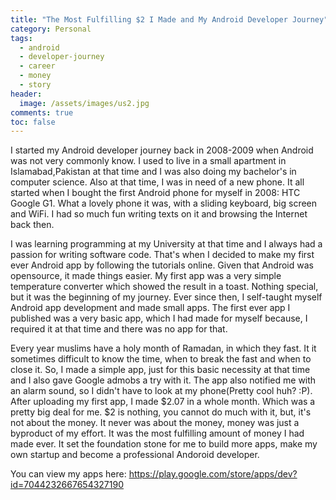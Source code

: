 ```yaml
---
title: "The Most Fulfilling $2 I Made and My Android Developer Journey"
category: Personal
tags:
  - android
  - developer-journey
  - career
  - money
  - story
header:
  image: /assets/images/us2.jpg
comments: true
toc: false
---
```


I started my Android developer journey back in 2008-2009 when Android was not very commonly know. I used to live in a small apartment in Islamabad,Pakistan at that time and I was also doing my bachelor's in computer science. Also at that time, I was in need of a new phone. It all started when I bought the first Android phone for myself in 2008: HTC Google G1. What a lovely phone it was, with a sliding keyboard, big screen and WiFi. I had so much fun writing texts on it and browsing the Internet back then.

I was learning programming at my University at that time and I always had a passion for writing software code. That's when I decided to make my first ever Android app by following the tutorials online. Given that Android was opensource, it made things easier. My first app was a very simple temperature converter which showed the result in a toast. Nothing special, but it was the beginning of my journey. Ever since then, I self-taught myself Android app development and made small apps. The first ever app I published was a very basic app, which I had made for myself because, I required it at that time and there was no app for that. 

Every year muslims have a holy month of Ramadan, in which they fast. It it sometimes difficult to know the time, when to break  the fast and when to close it. So, I made a simple app, just for this basic necessity at that time and I also gave Google admobs a try with it. The app also notified me with an alarm sound, so I didn't have to look at my phone(Pretty cool huh? :P). After uploading my first app, I made $2.07 in a whole month. Which was a pretty big deal for me.
$2 is nothing, you cannot do much with it, but, it's not about the money. It never was about the money, money was just a byproduct of my effort. It was the most fulfilling amount of money I had made ever. It set the foundation stone for me to build more apps, make my own startup and become a professional Andoroid developer. 

You can view my apps here: 
https://play.google.com/store/apps/dev?id=7044232667654327190
